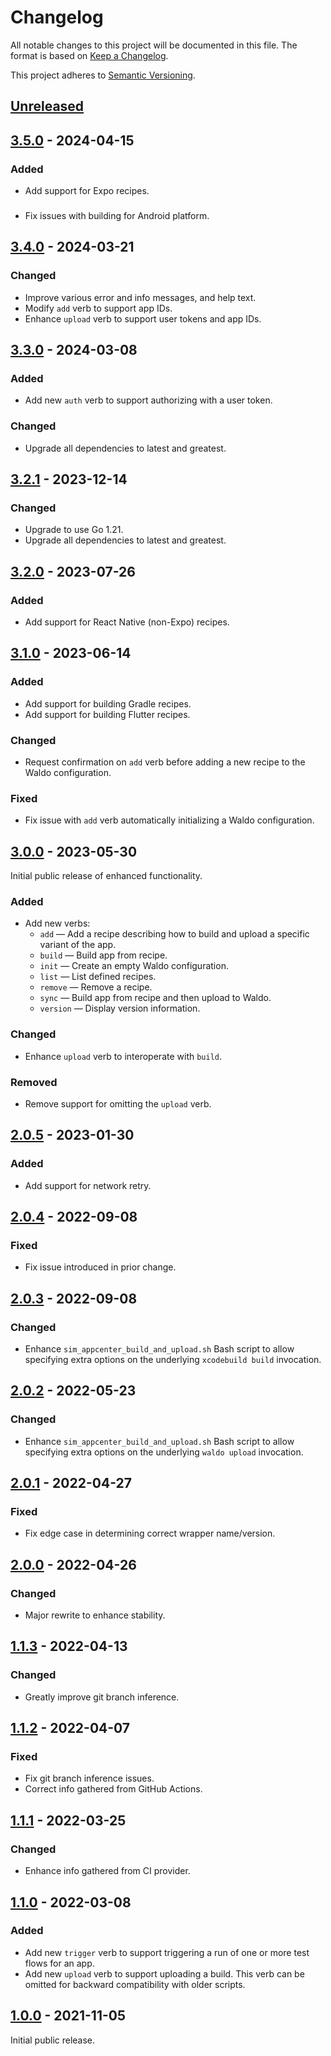 # Changelog

All notable changes to this project will be documented in this file. The format
is based on [Keep a Changelog].

This project adheres to [Semantic Versioning].

## [Unreleased]

## [3.5.0] - 2024-04-15

### Added

- Add support for Expo recipes.

###

- Fix issues with building for Android platform.

## [3.4.0] - 2024-03-21

### Changed

- Improve various error and info messages, and help text.
- Modify `add` verb to support app IDs.
- Enhance `upload` verb to support user tokens and app IDs.

## [3.3.0] - 2024-03-08

### Added

- Add new `auth` verb to support authorizing with a user token.

### Changed

- Upgrade all dependencies to latest and greatest.

## [3.2.1] - 2023-12-14

### Changed

- Upgrade to use Go 1.21.
- Upgrade all dependencies to latest and greatest.

## [3.2.0] - 2023-07-26

### Added

- Add support for React Native (non-Expo) recipes.

## [3.1.0] - 2023-06-14

### Added

- Add support for building Gradle recipes.
- Add support for building Flutter recipes.

### Changed

- Request confirmation on `add` verb before adding a new recipe to the
  Waldo configuration.

### Fixed

- Fix issue with `add` verb automatically initializing a Waldo configuration.

## [3.0.0] - 2023-05-30

Initial public release of enhanced functionality.

### Added

- Add new verbs:
  - `add` — Add a recipe describing how to build and upload a specific variant of the app.
  - `build` — Build app from recipe.
  - `init` — Create an empty Waldo configuration.
  - `list` — List defined recipes.
  - `remove` — Remove a recipe.
  - `sync` — Build app from recipe and then upload to Waldo.
  - `version` — Display version information.

### Changed

- Enhance `upload` verb to interoperate with `build`.

### Removed

- Remove support for omitting the `upload` verb.

## [2.0.5] - 2023-01-30

### Added

- Add support for network retry.

## [2.0.4] - 2022-09-08

### Fixed

- Fix issue introduced in prior change.

## [2.0.3] - 2022-09-08

### Changed

- Enhance `sim_appcenter_build_and_upload.sh` Bash script to allow specifying
  extra options on the underlying `xcodebuild build` invocation.

## [2.0.2] - 2022-05-23

### Changed

- Enhance `sim_appcenter_build_and_upload.sh` Bash script to allow specifying
  extra options on the underlying `waldo upload` invocation.

## [2.0.1] - 2022-04-27

### Fixed

- Fix edge case in determining correct wrapper name/version.

## [2.0.0] - 2022-04-26

### Changed

- Major rewrite to enhance stability.

## [1.1.3] - 2022-04-13

### Changed

- Greatly improve git branch inference.

## [1.1.2] - 2022-04-07

### Fixed

- Fix git branch inference issues.
- Correct info gathered from GitHub Actions.

## [1.1.1] - 2022-03-25

### Changed

- Enhance info gathered from CI provider.

## [1.1.0] - 2022-03-08

### Added

- Add new `trigger` verb to support triggering a run of one or more test
  flows for an app.
- Add new `upload` verb to support uploading a build. This verb can be
  omitted for backward compatibility with older scripts.

## [1.0.0] - 2021-11-05

Initial public release.

[Unreleased]:   https://github.com/waldoapp/waldo-go-cli/compare/3.5.0...HEAD
[3.5.0]:		https://github.com/waldoapp/waldo-go-cli/compare/3.4.0...3.5.0
[3.4.0]:		https://github.com/waldoapp/waldo-go-cli/compare/3.3.0...3.4.0
[3.3.0]:		https://github.com/waldoapp/waldo-go-cli/compare/3.2.1...3.3.0
[3.2.1]:		https://github.com/waldoapp/waldo-go-cli/compare/3.2.0...3.2.1
[3.2.0]:		https://github.com/waldoapp/waldo-go-cli/compare/3.1.0...3.2.0
[3.1.0]:		https://github.com/waldoapp/waldo-go-cli/compare/3.0.0...3.1.0
[3.0.0]:		https://github.com/waldoapp/waldo-go-cli/compare/2.0.5...3.0.0
[2.0.5]:        https://github.com/waldoapp/waldo-go-cli/compare/2.0.4...2.0.5
[2.0.4]:        https://github.com/waldoapp/waldo-go-cli/compare/2.0.3...2.0.4
[2.0.3]:        https://github.com/waldoapp/waldo-go-cli/compare/2.0.2...2.0.3
[2.0.2]:        https://github.com/waldoapp/waldo-go-cli/compare/2.0.1...2.0.2
[2.0.1]:        https://github.com/waldoapp/waldo-go-cli/compare/2.0.0...2.0.1
[2.0.0]:        https://github.com/waldoapp/waldo-go-cli/compare/1.1.3...2.0.0
[1.1.3]:        https://github.com/waldoapp/waldo-go-cli/compare/1.1.2...1.1.3
[1.1.3]:        https://github.com/waldoapp/waldo-go-cli/compare/1.1.2...1.1.3
[1.1.2]:        https://github.com/waldoapp/waldo-go-cli/compare/1.1.1...1.1.2
[1.1.1]:        https://github.com/waldoapp/waldo-go-cli/compare/1.1.0...1.1.1
[1.1.0]:        https://github.com/waldoapp/waldo-go-cli/compare/1.0.0...1.1.0
[1.0.0]:        https://github.com/waldoapp/waldo-go-cli/compare/f05ec68...1.0.0

[Keep a Changelog]:     https://keepachangelog.com
[Semantic Versioning]:  https://semver.org

